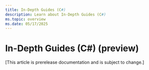 ```yaml
---
title: In-Depth Guides (C#)
description: Learn about In-Depth Guides (C#)
ms.topic: overview
ms.date: 05/17/2025
---
```


# In-Depth Guides (C#) (preview)

[This article is prerelease documentation and is subject to change.]